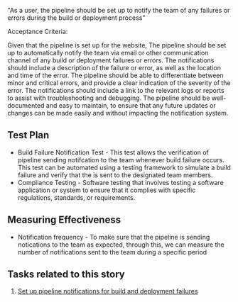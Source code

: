 "As a user, the pipeline should be set up to notify the team of any failures or errors during the build or deployment process"

Acceptance Criteria:

Given that the pipeline is set up for the website,
The pipeline should be set up to automatically notify the team via email or other communication channel of any build or deployment failures or errors.
The notifications should include a description of the failure or error, as well as the location and time of the error.
The pipeline should be able to differentiate between minor and critical errors, and provide a clear indication of the severity of the error.
The notifications should include a link to the relevant logs or reports to assist with troubleshooting and debugging.
The pipeline should be well-documented and easy to maintain, to ensure that any future updates or changes can be made easily and without impacting the notification system.

## Test Plan
* Build Failure Notification Test - This test allows the verification of pipeline sending notifcation to the team whenever build failure occurs. This test can be automated using a testing framework to simulate a build failure and verify that the is sent to the designated team members.
* Compliance Testing - Software testing that involves testing a software application or system to ensure that it complies with specific regulations, standards, or requirements.

## Measuring Effectiveness
* Notification frequency - To make sure that the pipeline is sending notications to the team as expected, through this, we can measure the number of notifications sent to the team during a specific period

## Tasks related to this story
1. [Set up pipeline notifications for build and deployment failures](task_1_2.md)
